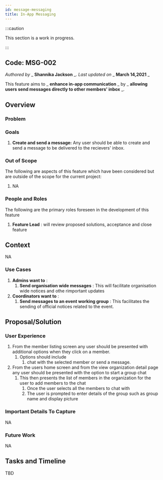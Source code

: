 ```yaml
---
id: message-messaging
title: In-App Messaging
---
```


:::caution

This section is a work in progress.

:::

## Code: MSG-002
_Authored by_ _ **Shannika Jackson** __. Last updated on_ _ **March 14,2021** _

This feature aims to _ **enhance in-app communication** _ by _ **allowing users send messages directly to other members' inbox** _.

## Overview

### Problem

### Goals

1. **Create and send a message:** Any user should be able to create and send a message to be delivered to the recievers' inbox.

### Out of Scope

The following are aspects of this feature which have been considered but are outside of the scope for the current project:

1. NA

### People and Roles

The following are the primary roles foreseen in the development of this feature

1. **Feature Lead** : will review proposed solutions, acceptance and close feature

## Context

NA

### Use Cases

1. **Admins want to** :
    1. **Send organisation wide messages** : This will facilitate organisation wide notices and othe rimportant updates
2. **Coordinators want to** :
    1. **Send messages to an event working group** : This facilitates the sending of official notices related to the event.

## Proposal/Solution

### User Experience

1. From the member listing screen any user should be presented with additional options when they click on a member. 
    1. Options should include 
       1. chat with the selected member or send a message.
2. From the users home screen and from the view organization detail page any user should be presented with the option to start a group chat
    1. This then presents the list of members in the organization for the user to add members to the chat
        1. Once the user selects all the members to chat with 
        2. The user is prompted to enter details of the group such as group name and display picture
   
### Important Details To Capture

NA

### Future Work
NA


## Tasks and Timeline

TBD